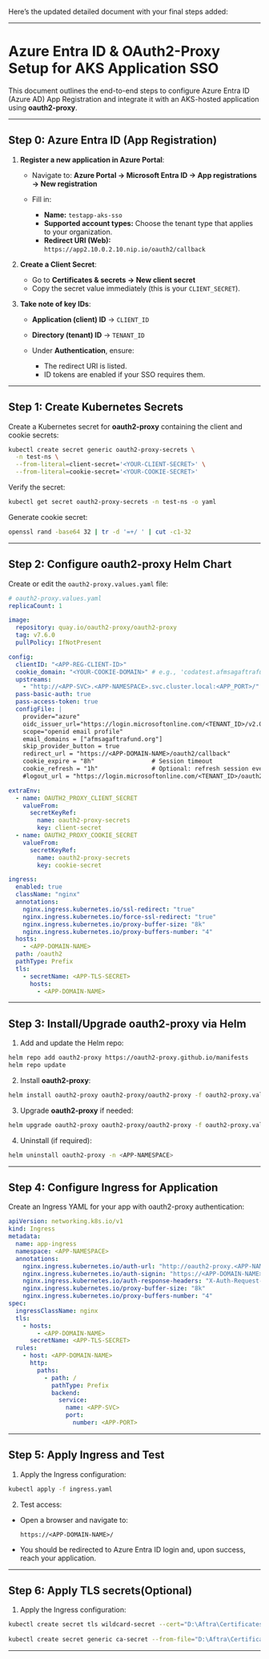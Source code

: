 Here’s the updated detailed document with your final steps added:

---

# Azure Entra ID & OAuth2-Proxy Setup for AKS Application SSO

This document outlines the end-to-end steps to configure Azure Entra ID (Azure AD) App Registration and integrate it with an AKS-hosted application using **oauth2-proxy**.

---

## **Step 0: Azure Entra ID (App Registration)**

1. **Register a new application in Azure Portal**:

   * Navigate to: **Azure Portal → Microsoft Entra ID → App registrations → New registration**
   * Fill in:

     * **Name:** `testapp-aks-sso`
     * **Supported account types:** Choose the tenant type that applies to your organization.
     * **Redirect URI (Web):** `https://app2.10.0.2.10.nip.io/oauth2/callback`

2. **Create a Client Secret**:

   * Go to **Certificates & secrets → New client secret**
   * Copy the secret value immediately (this is your `CLIENT_SECRET`).

3. **Take note of key IDs**:

   * **Application (client) ID** → `CLIENT_ID`
   * **Directory (tenant) ID** → `TENANT_ID`
   * Under **Authentication**, ensure:

     * The redirect URI is listed.
     * ID tokens are enabled if your SSO requires them.

---

## **Step 1: Create Kubernetes Secrets**

Create a Kubernetes secret for **oauth2-proxy** containing the client and cookie secrets:

```bash
kubectl create secret generic oauth2-proxy-secrets \
  -n test-ns \
  --from-literal=client-secret='<YOUR-CLIENT-SECRET>' \
  --from-literal=cookie-secret='<YOUR-COOKIE-SECRET>'
```

Verify the secret:

```bash
kubectl get secret oauth2-proxy-secrets -n test-ns -o yaml
```

Generate cookie secret:

```bash
openssl rand -base64 32 | tr -d '=+/ ' | cut -c1-32
```
---

## **Step 2: Configure oauth2-proxy Helm Chart**

Create or edit the `oauth2-proxy.values.yaml` file:

```yaml
# oauth2-proxy.values.yaml
replicaCount: 1

image:
  repository: quay.io/oauth2-proxy/oauth2-proxy
  tag: v7.6.0
  pullPolicy: IfNotPresent

config:
  clientID: "<APP-REG-CLIENT-ID>"
  cookie_domain: "<YOUR-COOKIE-DOMAIN>" # e.g., 'codatest.afmsagaftrafund.org'
  upstreams:
    - "http://<APP-SVC>.<APP-NAMESPACE>.svc.cluster.local:<APP_PORT>/"
  pass-basic-auth: true
  pass-access-token: true
  configFile: |
    provider="azure"
    oidc_issuer_url="https://login.microsoftonline.com/<TENANT_ID>/v2.0"
    scope="openid email profile"
    email_domains = ["afmsagaftrafund.org"]
    skip_provider_button = true
    redirect_url = "https://<APP-DOMAIN-NAME>/oauth2/callback"
    cookie_expire = "8h"                # Session timeout
    cookie_refresh = "1h"               # Optional: refresh session every 1h
    #logout_url = "https://login.microsoftonline.com/<TENANT_ID>/oauth2/v2.0/logout?post_logout_redirect_uri=https://<APP-DOMAIN-NAME>"

extraEnv:
  - name: OAUTH2_PROXY_CLIENT_SECRET
    valueFrom:
      secretKeyRef:
        name: oauth2-proxy-secrets
        key: client-secret
  - name: OAUTH2_PROXY_COOKIE_SECRET
    valueFrom:
      secretKeyRef:
        name: oauth2-proxy-secrets
        key: cookie-secret

ingress:
  enabled: true
  className: "nginx"
  annotations:
    nginx.ingress.kubernetes.io/ssl-redirect: "true"
    nginx.ingress.kubernetes.io/force-ssl-redirect: "true"
    nginx.ingress.kubernetes.io/proxy-buffer-size: "8k"
    nginx.ingress.kubernetes.io/proxy-buffers-number: "4"
  hosts:
    - <APP-DOMAIN-NAME>
  path: /oauth2
  pathType: Prefix
  tls:
    - secretName: <APP-TLS-SECRET>
      hosts:
        - <APP-DOMAIN-NAME>
```

---

## **Step 3: Install/Upgrade oauth2-proxy via Helm**

1. Add and update the Helm repo:

```bash
helm repo add oauth2-proxy https://oauth2-proxy.github.io/manifests
helm repo update
```

2. Install **oauth2-proxy**:

```bash
helm install oauth2-proxy oauth2-proxy/oauth2-proxy -f oauth2-proxy.values.yaml -n <APP-NAMESPACE>
```

3. Upgrade **oauth2-proxy** if needed:

```bash
helm upgrade oauth2-proxy oauth2-proxy/oauth2-proxy -f oauth2-proxy.values.yaml -n <APP-NAMESPACE>
```

4. Uninstall (if required):

```bash
helm uninstall oauth2-proxy -n <APP-NAMESPACE>
```

---

## **Step 4: Configure Ingress for Application**

Create an Ingress YAML for your app with oauth2-proxy authentication:

```yaml
apiVersion: networking.k8s.io/v1
kind: Ingress
metadata:
  name: app-ingress
  namespace: <APP-NAMESPACE>
  annotations:
    nginx.ingress.kubernetes.io/auth-url: "http://oauth2-proxy.<APP-NAMESPACE>.svc.cluster.local/oauth2/auth"
    nginx.ingress.kubernetes.io/auth-signin: "https://<APP-DOMAIN-NAME>/oauth2/start?rd=$request_uri"
    nginx.ingress.kubernetes.io/auth-response-headers: "X-Auth-Request-Access-Token,Authorization,X-Auth-Request-User,X-Auth-Request-Email, X-Auth-Request-Preferred-Username"
    nginx.ingress.kubernetes.io/proxy-buffer-size: "8k"
    nginx.ingress.kubernetes.io/proxy-buffers-number: "4"
spec:
  ingressClassName: nginx
  tls:
    - hosts:
        - <APP-DOMAIN-NAME>
      secretName: <APP-TLS-SECRET>
  rules:
    - host: <APP-DOMAIN-NAME>
      http:
        paths:
          - path: /
            pathType: Prefix
            backend:
              service:
                name: <APP-SVC>
                port:
                  number: <APP-PORT>
```

---

## **Step 5: Apply Ingress and Test**

1. Apply the Ingress configuration:

```bash
kubectl apply -f ingress.yaml
```

2. Test access:

* Open a browser and navigate to:

  ```
  https://<APP-DOMAIN-NAME>/
  ```
* You should be redirected to Azure Entra ID login and, upon success, reach your application.

---
## **Step 6: Apply TLS secrets(Optional)**

1. Apply the Ingress configuration:

```bash
kubectl create secret tls wildcard-secret --cert="D:\Aftra\Certificates\_.afmsagaftrafund.org - 2025\ec4c331dee580282.crt" --key="D:\Aftra\Certificates\_.afmsagaftrafund.org - 2025\_.afmsagaftrafund.org.private.key" -n codadev
 
kubectl create secret generic ca-secret --from-file="D:\Aftra\Certificates\_.afmsagaftrafund.org - 2025\ec4c331dee580282.pem" --from-file="D:\Aftra\Certificates\_.afmsagaftrafund.org - 2025\gd-g2_iis_intermediates.p7b" -n codadev
```
---

